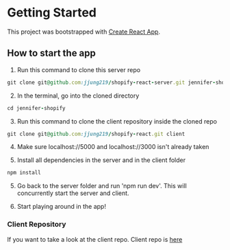 # Getting Started

This project was bootstrapped with [Create React App](https://github.com/facebook/create-react-app).

## How to start the app

1. Run this command to clone this server repo

```rb
git clone git@github.com:jjung219/shopify-react-server.git jennifer-shopify
```

2. In the terminal, go into the cloned directory

```rb
cd jennifer-shopify
```

3. Run this command to clone the client repository inside the cloned repo

```rb
git clone git@github.com:jjung219/shopify-react.git client
```

4. Make sure localhost://5000 and localhost://3000 isn't already taken

5. Install all dependencies in the server and in the client folder

```rb
npm install
```

5. Go back to the server folder and run 'npm run dev'. This will concurrently start the server and client.

6. Start playing around in the app!

### Client Repository

If you want to take a look at the client repo.
Client repo is [here](https://github.com/jjung219/shopify-react)
